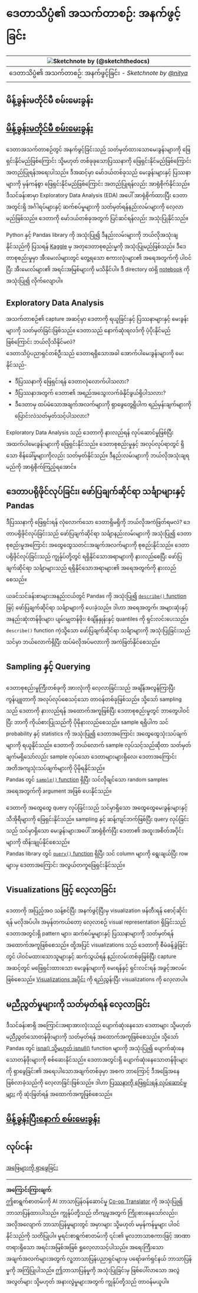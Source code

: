 <!--
CO_OP_TRANSLATOR_METADATA:
{
  "original_hash": "2baeafe1db4d58ee5b8ec85db9de728a",
  "translation_date": "2025-09-05T20:14:17+00:00",
  "source_file": "4-Data-Science-Lifecycle/15-analyzing/README.md",
  "language_code": "my"
}
-->
# ဒေတာသိပ္ပံ၏ အသက်တာစဉ်: အနက်ဖွင့်ခြင်း

|![ Sketchnote by [(@sketchthedocs)](https://sketchthedocs.dev) ](../../sketchnotes/15-Analyzing.png)|
|:---:|
| ဒေတာသိပ္ပံ၏ အသက်တာစဉ်: အနက်ဖွင့်ခြင်း - _Sketchnote by [@nitya](https://twitter.com/nitya)_ |

## မိန့်ခွန်းမတိုင်မီ စမ်းမေးခွန်း

## [မိန့်ခွန်းမတိုင်မီ စမ်းမေးခွန်း](https://ff-quizzes.netlify.app/en/ds/quiz/28)

ဒေတာအသက်တာစဉ်တွင် အနက်ဖွင့်ခြင်းသည် သတ်မှတ်ထားသောမေးခွန်းများကို ဖြေရှင်းနိုင်မည်ဖြစ်ကြောင်း သို့မဟုတ် တစ်ခုခုသောပြဿနာကို ဖြေရှင်းနိုင်မည်ဖြစ်ကြောင်း အတည်ပြုရန်အရေးပါသည်။ ဒီအဆင့်မှာ မော်ဒယ်တစ်ခုသည် မေးခွန်းများနှင့် ပြဿနာများကို မှန်ကန်စွာ ဖြေရှင်းနိုင်မည်ဖြစ်ကြောင်း အတည်ပြုရန်လည်း အာရုံစိုက်နိုင်သည်။ ဒီသင်ခန်းစာမှာ Exploratory Data Analysis (EDA) အပေါ် အာရုံစိုက်ထားပြီး ဒေတာအတွင်းရှိ အင်္ဂါရပ်များနှင့် ဆက်စပ်မှုများကို သတ်မှတ်ရန်နည်းလမ်းများကို လေ့လာမည်ဖြစ်သည်။ ဒေတာကို မော်ဒယ်တစ်ခုအတွက် ပြင်ဆင်ရန်လည်း အသုံးပြုနိုင်သည်။

Python နှင့် Pandas library ကို အသုံးပြု၍ ဒီနည်းလမ်းများကို ဘယ်လိုအသုံးချနိုင်သည်ကို ပြသရန် [Kaggle](https://www.kaggle.com/balaka18/email-spam-classification-dataset-csv/version/1) မှ အတုဒေတာစုစည်းမှုကို အသုံးပြုမည်ဖြစ်သည်။ ဒီဒေတာစုစည်းမှုမှာ အီးမေးလ်များတွင် တွေ့ရသော စကားလုံးများ၏ အရေအတွက်ကို ပါဝင်ပြီး အီးမေးလ်များ၏ အရင်းအမြစ်များကို မသိနိုင်ပါ။ ဒီ directory ထဲရှိ [notebook](../../../../4-Data-Science-Lifecycle/15-analyzing/notebook.ipynb) ကို အသုံးပြု၍ လိုက်လျောပါ။

## Exploratory Data Analysis

အသက်တာစဉ်၏ capture အဆင့်မှာ ဒေတာကို ရယူခြင်းနှင့် ပြဿနာများနှင့် မေးခွန်းများကို သတ်မှတ်ခြင်းဖြစ်သည်။ ဒေတာသည် နောက်ဆုံးရလဒ်ကို ပံ့ပိုးနိုင်မည်ဖြစ်ကြောင်း ဘယ်လိုသိနိုင်မလဲ?  
ဒေတာသိပ္ပံပညာရှင်တစ်ဦးသည် ဒေတာရရှိသောအခါ အောက်ပါမေးခွန်းများကို မေးနိုင်သည်-
-   ဒီပြဿနာကို ဖြေရှင်းရန် ဒေတာလုံလောက်ပါသလား?
-   ဒီပြဿနာအတွက် ဒေတာ၏ အရည်အသွေးလက်ခံနိုင်ဖွယ်ရှိပါသလား?
-   ဒီဒေတာမှ ထပ်မံသောအချက်အလက်များကို ရှာဖွေတွေ့ရှိပါက ရည်မှန်းချက်များကို ပြောင်းလဲသတ်မှတ်သင့်ပါသလား?

Exploratory Data Analysis သည် ဒေတာကို နားလည်ရန် လုပ်ဆောင်မှုဖြစ်ပြီး အထက်ပါမေးခွန်းများကို ဖြေရှင်းနိုင်သည်။ ဒေတာစုစည်းမှုနှင့် အလုပ်လုပ်ရာတွင် ရှိသော စိန်ခေါ်မှုများကိုလည်း သတ်မှတ်နိုင်သည်။ ဒီနည်းလမ်းများကို ဘယ်လိုအသုံးချရမည်ကို အာရုံစိုက်ကြည့်ရအောင်။

## ဒေတာပရိုဖိုင်လုပ်ခြင်း၊ ဖော်ပြချက်ဆိုင်ရာ သင်္ချာများနှင့် Pandas
ဒီပြဿနာကို ဖြေရှင်းရန် လုံလောက်သော ဒေတာရှိမရှိကို ဘယ်လိုအကဲဖြတ်ရမလဲ? ဒေတာပရိုဖိုင်လုပ်ခြင်းသည် ဖော်ပြချက်ဆိုင်ရာ သင်္ချာနည်းလမ်းများကို အသုံးပြု၍ ဒေတာစုစည်းမှုအကြောင်း အထွေထွေသတင်းအချက်အလက်များကို စုစည်းနိုင်သည်။ ဒေတာပရိုဖိုင်လုပ်ခြင်းသည် ကျွန်ုပ်တို့တွင် ရရှိနိုင်သောအရာများကို နားလည်စေပြီး ဖော်ပြချက်ဆိုင်ရာ သင်္ချာများသည် ရရှိနိုင်သောအရာများ၏ အရေအတွက်ကို နားလည်စေသည်။

ယခင်သင်ခန်းစာများအနည်းငယ်တွင် Pandas ကို အသုံးပြု၍ [`describe()` function]( https://pandas.pydata.org/pandas-docs/stable/reference/api/pandas.DataFrame.describe.html) ဖြင့် ဖော်ပြချက်ဆိုင်ရာ သင်္ချာများကို ပေးခဲ့သည်။ ဒါဟာ အရေအတွက်၊ အများဆုံးနှင့် အနည်းဆုံးတန်ဖိုးများ၊ ပျမ်းမျှတန်ဖိုး၊ စံချိန်နှုန်းနှင့် quantiles ကို ရှင်းလင်းပေးသည်။ `describe()` function ကဲ့သို့သော ဖော်ပြချက်ဆိုင်ရာ သင်္ချာများကို အသုံးပြုခြင်းသည် သင်မှာ ဘယ်လောက်ရှိပြီး ထပ်မံလိုအပ်မလားကို အကဲဖြတ်နိုင်စေသည်။

## Sampling နှင့် Querying
ဒေတာစုစည်းမှုကြီးတစ်ခုကို အားလုံးကို လေ့လာခြင်းသည် အချိန်အလွန်ကြာပြီး ကွန်ပျူတာကို အလုပ်လုပ်စေသင့်သော တာဝန်တစ်ခုဖြစ်သည်။ သို့သော် sampling သည် ဒေတာကို နားလည်ရန် အထောက်အကူဖြစ်ပြီး ဒေတာစုစည်းမှုတွင် ဘာတွေပါဝင်ပြီး ဘာကို ကိုယ်စားပြုသည်ကို ပိုမိုနားလည်စေသည်။ sample ရရှိပါက သင် probability နှင့် statistics ကို အသုံးပြု၍ ဒေတာအကြောင်း အထွေထွေသုံးသပ်ချက်များကို ရယူနိုင်သည်။ ဒေတာကို ဘယ်လောက် sample လုပ်သင့်သည်ဆိုတာ သတ်မှတ်ချက်မရှိသော်လည်း sample လုပ်သော ဒေတာများများရှိလေ၊ ဒေတာအကြောင်း အတိအကျသုံးသပ်ချက်များကို ပိုမိုရနိုင်သည်။  
Pandas တွင် [`sample()` function](https://pandas.pydata.org/pandas-docs/stable/reference/api/pandas.DataFrame.sample.html) ရှိပြီး သင်လိုချင်သော random samples အရေအတွက်ကို argument အဖြစ် ပေးနိုင်သည်။

ဒေတာကို အထွေထွေ query လုပ်ခြင်းသည် သင်မှာရှိသော အထွေထွေမေးခွန်းများနှင့် သီအိုရီများကို ဖြေရှင်းနိုင်သည်။ sampling နှင့် ဆန့်ကျင်ဘက်ဖြစ်ပြီး query လုပ်ခြင်းသည် သင်မှာရှိသော မေးခွန်းများအပေါ် အာရုံစိုက်ပြီး ဒေတာ၏ အထူးအစိတ်အပိုင်းများကို ထိန်းချုပ်နိုင်စေသည်။  
Pandas library တွင် [`query()` function](https://pandas.pydata.org/pandas-docs/stable/reference/api/pandas.DataFrame.query.html) ရှိပြီး သင် column များကို ရွေးချယ်ပြီး row များမှ ဒေတာအကြောင်း အလွယ်တကူဖြေရှင်းနိုင်သည်။

## Visualizations ဖြင့် လေ့လာခြင်း
ဒေတာကို အပြည့်အဝ သန့်စင်ပြီး အနက်ဖွင့်ပြီးမှ visualization ဖန်တီးရန် စောင့်ဆိုင်းရန် မလိုအပ်ပါ။ အမှန်တကယ်တော့ လေ့လာစဉ် visual representation ရှိခြင်းသည် ဒေတာအတွင်းရှိ pattern များ၊ ဆက်စပ်မှုများနှင့် ပြဿနာများကို သတ်မှတ်ရန် အထောက်အကူဖြစ်စေသည်။ ထို့အပြင် visualizations သည် ဒေတာကို စီမံခန့်ခွဲခြင်းတွင် ပါဝင်မထားသောသူများနှင့် ဆက်သွယ်ရန် နည်းလမ်းတစ်ခုဖြစ်ပြီး capture အဆင့်တွင် မဖြေရှင်းထားသော မေးခွန်းများကို မေးရန်နှင့် ရှင်းလင်းရန် အခွင့်အလမ်းဖြစ်စေသည်။ [Visualizations အပိုင်း](../../../../../../../../../3-Data-Visualization) ကို ရည်ညွှန်းပြီး visualizations ကို လေ့လာပါ။

## မညီညွတ်မှုများကို သတ်မှတ်ရန် လေ့လာခြင်း
ဒီသင်ခန်းစာရှိ အကြောင်းအရာအားလုံးသည် ပျောက်ဆုံးနေသော ဒေတာများ သို့မဟုတ် မညီညွတ်သောတန်ဖိုးများကို သတ်မှတ်ရန် အထောက်အကူဖြစ်စေသည်။ သို့သော် Pandas တွင် [isna() သို့မဟုတ် isnull()](https://pandas.pydata.org/pandas-docs/stable/reference/api/pandas.isna.html) function များကို အသုံးပြု၍ ပျောက်ဆုံးနေသောတန်ဖိုးများကို စစ်ဆေးနိုင်သည်။ ဒေတာအတွင်းရှိ ပျောက်ဆုံးနေသောတန်ဖိုးများကို ရှာဖွေခြင်း၏ အရေးပါသောအချက်တစ်ခုမှာ အစက ဘာကြောင့် ဒီအခြေအနေဖြစ်လာခဲ့သည်ကို လေ့လာခြင်းဖြစ်သည်။ ဒါဟာ [ပြဿနာကို ဖြေရှင်းရန် လုပ်ဆောင်မှုများ](../../../../../../../../../2-Working-With-Data/08-data-preparation/notebook.ipynb) ကို ဆုံးဖြတ်ရန် အထောက်အကူဖြစ်စေသည်။

## [မိန့်ခွန်းပြီးနောက် စမ်းမေးခွန်း](https://ff-quizzes.netlify.app/en/ds/quiz/29)

## လုပ်ငန်း

[အဖြေများကို ရှာဖွေခြင်း](assignment.md)

---

**အကြောင်းကြားချက်**:  
ဤစာရွက်စာတမ်းကို AI ဘာသာပြန်ဝန်ဆောင်မှု [Co-op Translator](https://github.com/Azure/co-op-translator) ကို အသုံးပြု၍ ဘာသာပြန်ထားပါသည်။ ကျွန်ုပ်တို့သည် တိကျမှုအတွက် ကြိုးစားနေသော်လည်း၊ အလိုအလျောက် ဘာသာပြန်မှုများတွင် အမှားများ သို့မဟုတ် မမှန်ကန်မှုများ ပါဝင်နိုင်သည်ကို သတိပြုပါ။ မူရင်းစာရွက်စာတမ်းကို ၎င်း၏ မူလဘာသာစကားဖြင့် အာဏာတရားရှိသော အရင်းအမြစ်အဖြစ် ရှုလေ့လာသင့်ပါသည်။ အရေးကြီးသော အချက်အလက်များအတွက် လူ့ဘာသာပြန်ပညာရှင်များမှ ပရော်ဖက်ရှင်နယ် ဘာသာပြန်မှုကို အကြံပြုပါသည်။ ဤဘာသာပြန်မှုကို အသုံးပြုခြင်းမှ ဖြစ်ပေါ်လာသော အလွဲအလွတ်များ သို့မဟုတ် အနားလွဲမှုများအတွက် ကျွန်ုပ်တို့သည် တာဝန်မယူပါ။